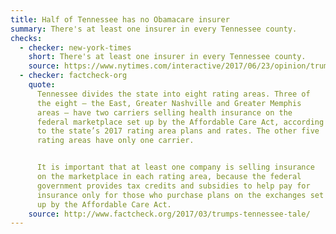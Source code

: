 ```yaml
---
title: Half of Tennessee has no Obamacare insurer
summary: There's at least one insurer in every Tennessee county.
checks:
  - checker: new-york-times
    short: There's at least one insurer in every Tennessee county.
    source: https://www.nytimes.com/interactive/2017/06/23/opinion/trumps-lies.html
  - checker: factcheck-org
    quote:
      Tennessee divides the state into eight rating areas. Three of
      the eight — the East, Greater Nashville and Greater Memphis
      areas — have two carriers selling health insurance on the
      federal marketplace set up by the Affordable Care Act, according
      to the state’s 2017 rating area plans and rates. The other five
      rating areas have only one carrier.


      It is important that at least one company is selling insurance
      on the marketplace in each rating area, because the federal
      government provides tax credits and subsidies to help pay for
      insurance only for those who purchase plans on the exchanges set
      up by the Affordable Care Act.
    source: http://www.factcheck.org/2017/03/trumps-tennessee-tale/
---
```

